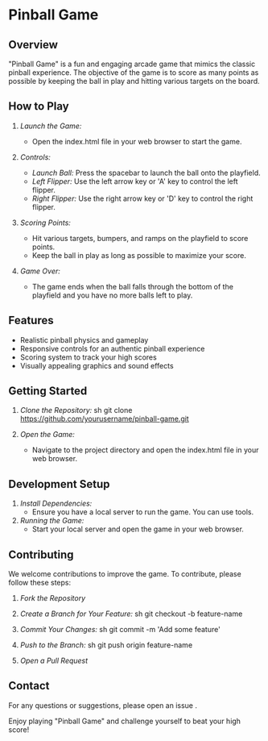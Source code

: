
# Pinball Game

## Overview
"Pinball Game" is a fun and engaging arcade game that mimics the classic pinball experience. 
The objective of the game is to score as many points as possible by keeping the ball in play and hitting various targets on the board.

## How to Play
1. *Launch the Game:*
   - Open the index.html file in your web browser to start the game.

2. *Controls:*
   - *Launch Ball:* Press the spacebar to launch the ball onto the playfield.
   - *Left Flipper:* Use the left arrow key or 'A' key to control the left flipper.
   - *Right Flipper:* Use the right arrow key or 'D' key to control the right flipper.

3. *Scoring Points:*
   - Hit various targets, bumpers, and ramps on the playfield to score points.
   - Keep the ball in play as long as possible to maximize your score.

4. *Game Over:*
   - The game ends when the ball falls through the bottom of the playfield and you have no more balls left to play.

## Features
- Realistic pinball physics and gameplay
- Responsive controls for an authentic pinball experience
- Scoring system to track your high scores
- Visually appealing graphics and sound effects

## Getting Started
1. *Clone the Repository:*
   sh
   git clone https://github.com/yourusername/pinball-game.git
   
2. *Open the Game:*
   - Navigate to the project directory and open the index.html file in your web browser.

## Development Setup
1. *Install Dependencies:*
   - Ensure you have a local server to run the game. You can use tools.
2. *Running the Game:*
   - Start your local server and open the game in your web browser.

## Contributing
We welcome contributions to improve the game. To contribute, please follow these steps:
1. *Fork the Repository*
2. *Create a Branch for Your Feature:*
   sh
   git checkout -b feature-name
   
3. *Commit Your Changes:*
   sh
   git commit -m 'Add some feature'
   
4. *Push to the Branch:*
   sh
   git push origin feature-name
   
5. *Open a Pull Request*


## Contact
For any questions or suggestions, please open an issue .

Enjoy playing "Pinball Game" and challenge yourself to beat your high score!
